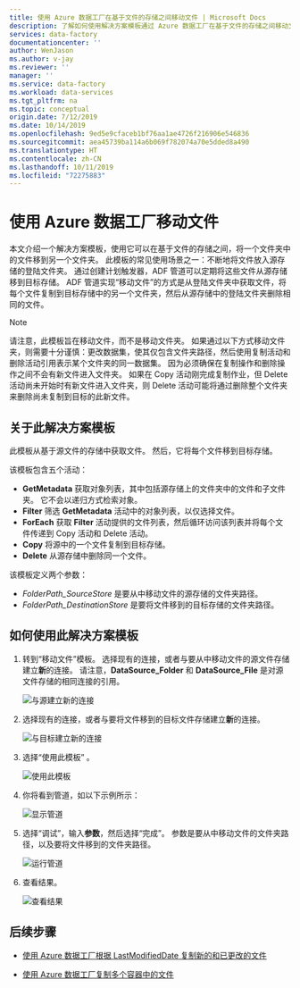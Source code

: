 ```yaml
---
title: 使用 Azure 数据工厂在基于文件的存储之间移动文件 | Microsoft Docs
description: 了解如何使用解决方案模板通过 Azure 数据工厂在基于文件的存储之间移动文件。
services: data-factory
documentationcenter: ''
author: WenJason
ms.author: v-jay
ms.reviewer: ''
manager: ''
ms.service: data-factory
ms.workload: data-services
ms.tgt_pltfrm: na
ms.topic: conceptual
origin.date: 7/12/2019
ms.date: 10/14/2019
ms.openlocfilehash: 9ed5e9cfaceb1bf76aa1ae4726f216906e546836
ms.sourcegitcommit: aea45739ba114a6b069f782074a70e5dded8a490
ms.translationtype: HT
ms.contentlocale: zh-CN
ms.lasthandoff: 10/11/2019
ms.locfileid: "72275883"
---
```

# <a name="move-files-with-azure-data-factory"></a>使用 Azure 数据工厂移动文件

本文介绍一个解决方案模板，使用它可以在基于文件的存储之间，将一个文件夹中的文件移到另一个文件夹。 此模板的常见使用场景之一：不断地将文件放入源存储的登陆文件夹。 通过创建计划触发器，ADF 管道可以定期将这些文件从源存储移到目标存储。  ADF 管道实现“移动文件”的方式是从登陆文件夹中获取文件，将每个文件复制到目标存储中的另一个文件夹，然后从源存储中的登陆文件夹删除相同的文件。

> [!NOTE]
> 请注意，此模板旨在移动文件，而不是移动文件夹。  如果通过以下方式移动文件夹，则需要十分谨慎：更改数据集，使其仅包含文件夹路径，然后使用复制活动和删除活动引用表示某个文件夹的同一数据集。 因为必须确保在复制操作和删除操作之间不会有新文件进入文件夹。 如果在 Copy 活动刚完成复制作业，但 Delete 活动尚未开始时有新文件进入文件夹，则 Delete 活动可能将通过删除整个文件夹来删除尚未复制到目标的此新文件。

## <a name="about-this-solution-template"></a>关于此解决方案模板

此模板从基于源文件的存储中获取文件。 然后，它将每个文件移到目标存储。

该模板包含五个活动：
- **GetMetadata** 获取对象列表，其中包括源存储上的文件夹中的文件和子文件夹。 它不会以递归方式检索对象。 
- **Filter** 筛选 **GetMetadata** 活动中的对象列表，以仅选择文件。 
- **ForEach** 获取 **Filter** 活动提供的文件列表，然后循环访问该列表并将每个文件传递到 Copy 活动和 Delete 活动。
- **Copy** 将源中的一个文件复制到目标存储。
- **Delete** 从源存储中删除同一个文件。

该模板定义两个参数：
- *FolderPath_SourceStore* 是要从中移动文件的源存储的文件夹路径。 
- *FolderPath_DestinationStore* 是要将文件移到的目标存储的文件夹路径。 

## <a name="how-to-use-this-solution-template"></a>如何使用此解决方案模板

1. 转到“移动文件”模板。  选择现有的连接，或者与要从中移动文件的源文件存储建立**新**的连接。 请注意，**DataSource_Folder** 和 **DataSource_File** 是对源文件存储的相同连接的引用。

    ![与源建立新的连接](media/solution-template-move-files/move-files1.png)

2. 选择现有的连接，或者与要将文件移到的目标文件存储建立**新**的连接。

    ![与目标建立新的连接](media/solution-template-move-files/move-files2.png)

3. 选择“使用此模板”  。

    ![使用此模板](media/solution-template-move-files/move-files3.png)
    
4. 你将看到管道，如以下示例所示：

    ![显示管道](media/solution-template-move-files/move-files4.png)

5. 选择“调试”，输入**参数**，然后选择“完成”。     参数是要从中移动文件的文件夹路径，以及要将文件移到的文件夹路径。 

    ![运行管道](media/solution-template-move-files/move-files5.png)

6. 查看结果。

    ![查看结果](media/solution-template-move-files/move-files6.png)

## <a name="next-steps"></a>后续步骤

- [使用 Azure 数据工厂根据 LastModifiedDate 复制新的和已更改的文件](solution-template-copy-new-files-lastmodifieddate.md)

- [使用 Azure 数据工厂复制多个容器中的文件](solution-template-copy-files-multiple-containers.md)